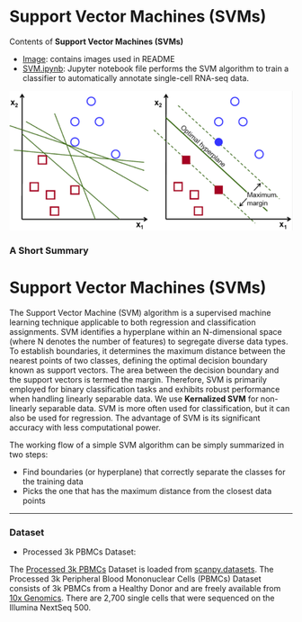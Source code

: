 # Support Vector Machines (SVMs)

Contents of **Support Vector Machines (SVMs)**

* [Image](https://github.com/ppunia74/INDE-577_Fall2022/tree/main/SupervisedLearning/9%20-%20Support%20Vector%20Machines%20(SVMs)/Image): contains images used in README
* [SVM.ipynb](https://github.com/ppunia74/INDE-577_Fall2022/blob/main/SupervisedLearning/9%20-%20Support%20Vector%20Machines%20(SVMs)/SVM.ipynb): Jupyter notebook file performs the SVM algorithm to train a classifier to automatically annotate single-cell RNA-seq data.

![iamge](https://github.com/ppunia74/INDE-577_Fall2022/blob/main/SupervisedLearning/9%20-%20Support%20Vector%20Machines%20(SVMs)/Image/SVM.png)

### A Short Summary

# Support Vector Machines (SVMs)

The Support Vector Machine (SVM) algorithm is a supervised machine learning technique applicable to both regression and classification assignments. SVM identifies a hyperplane within an N-dimensional space (where N denotes the number of features) to segregate diverse data types. To establish boundaries, it determines the maximum distance between the nearest points of two classes, defining the optimal decision boundary known as support vectors. The area between the decision boundary and the support vectors is termed the margin. Therefore, SVM is primarily employed for binary classification tasks and exhibits robust performance when handling linearly separable data. We use **Kernalized SVM** for non-linearly separable data. SVM is more often used for classification, but it can also be used for regression. The advantage of SVM is its significant accuracy with less computational power.

The working flow of a simple SVM algorithm can be simply summarized in two steps:

* Find boundaries (or hyperplane) that correctly separate the classes for the training data
* Picks the one that has the maximum distance from the closest data points

---

### Dataset

* Processed 3k PBMCs Dataset:

The [Processed 3k PBMCs](https://scanpy.readthedocs.io/en/stable/generated/scanpy.datasets.pbmc3k_processed.html) Dataset is loaded from [scanpy.datasets](https://scanpy.readthedocs.io/en/stable/api.html#module-scanpy.datasets). The Processed 3k Peripheral Blood Mononuclear Cells (PBMCs) Dataset consists of 3k PBMCs from a Healthy Donor and are freely available from [10x Genomics](https://support.10xgenomics.com/single-cell-gene-expression/datasets/1.1.0/pbmc3k). There are 2,700 single cells that were sequenced on the Illumina NextSeq 500.
